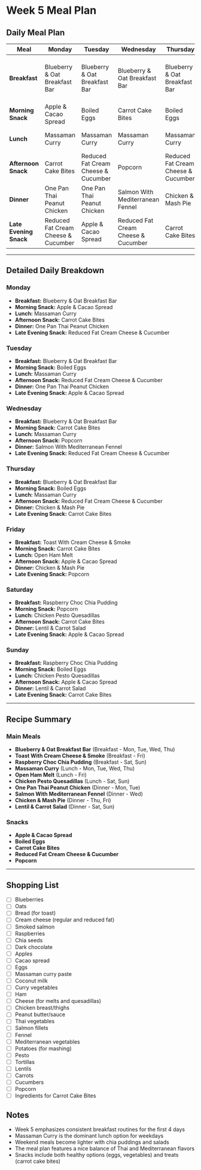 # Week 5 Meal Plan

## Daily Meal Plan

| Meal | Monday | Tuesday | Wednesday | Thursday | Friday | Saturday | Sunday |
|------|--------|---------|-----------|----------|--------|----------|--------|
| **Breakfast** | Blueberry & Oat Breakfast Bar | Blueberry & Oat Breakfast Bar | Blueberry & Oat Breakfast Bar | Blueberry & Oat Breakfast Bar | Toast With Cream Cheese & Smoke | Raspberry Choc Chia Pudding | Raspberry Choc Chia Pudding |
| **Morning Snack** | Apple & Cacao Spread | Boiled Eggs | Carrot Cake Bites | Boiled Eggs | Carrot Cake Bites | Popcorn | Boiled Eggs |
| **Lunch** | Massaman Curry | Massaman Curry | Massaman Curry | Massaman Curry | Open Ham Melt | Chicken Pesto Quesadillas | Chicken Pesto Quesadillas |
| **Afternoon Snack** | Carrot Cake Bites | Reduced Fat Cream Cheese & Cucumber | Popcorn | Reduced Fat Cream Cheese & Cucumber | Apple & Cacao Spread | Carrot Cake Bites | Apple & Cacao Spread |
| **Dinner** | One Pan Thai Peanut Chicken | One Pan Thai Peanut Chicken | Salmon With Mediterranean Fennel | Chicken & Mash Pie | Chicken & Mash Pie | Lentil & Carrot Salad | Lentil & Carrot Salad |
| **Late Evening Snack** | Reduced Fat Cream Cheese & Cucumber | Apple & Cacao Spread | Reduced Fat Cream Cheese & Cucumber | Carrot Cake Bites | Popcorn | Apple & Cacao Spread | Carrot Cake Bites |

---

## Detailed Daily Breakdown

### Monday
- **Breakfast:** Blueberry & Oat Breakfast Bar
- **Morning Snack:** Apple & Cacao Spread
- **Lunch:** Massaman Curry
- **Afternoon Snack:** Carrot Cake Bites
- **Dinner:** One Pan Thai Peanut Chicken
- **Late Evening Snack:** Reduced Fat Cream Cheese & Cucumber

### Tuesday
- **Breakfast:** Blueberry & Oat Breakfast Bar
- **Morning Snack:** Boiled Eggs
- **Lunch:** Massaman Curry
- **Afternoon Snack:** Reduced Fat Cream Cheese & Cucumber
- **Dinner:** One Pan Thai Peanut Chicken
- **Late Evening Snack:** Apple & Cacao Spread

### Wednesday
- **Breakfast:** Blueberry & Oat Breakfast Bar
- **Morning Snack:** Carrot Cake Bites
- **Lunch:** Massaman Curry
- **Afternoon Snack:** Popcorn
- **Dinner:** Salmon With Mediterranean Fennel
- **Late Evening Snack:** Reduced Fat Cream Cheese & Cucumber

### Thursday
- **Breakfast:** Blueberry & Oat Breakfast Bar
- **Morning Snack:** Boiled Eggs
- **Lunch:** Massaman Curry
- **Afternoon Snack:** Reduced Fat Cream Cheese & Cucumber
- **Dinner:** Chicken & Mash Pie
- **Late Evening Snack:** Carrot Cake Bites

### Friday
- **Breakfast:** Toast With Cream Cheese & Smoke
- **Morning Snack:** Carrot Cake Bites
- **Lunch:** Open Ham Melt
- **Afternoon Snack:** Apple & Cacao Spread
- **Dinner:** Chicken & Mash Pie
- **Late Evening Snack:** Popcorn

### Saturday
- **Breakfast:** Raspberry Choc Chia Pudding
- **Morning Snack:** Popcorn
- **Lunch:** Chicken Pesto Quesadillas
- **Afternoon Snack:** Carrot Cake Bites
- **Dinner:** Lentil & Carrot Salad
- **Late Evening Snack:** Apple & Cacao Spread

### Sunday
- **Breakfast:** Raspberry Choc Chia Pudding
- **Morning Snack:** Boiled Eggs
- **Lunch:** Chicken Pesto Quesadillas
- **Afternoon Snack:** Apple & Cacao Spread
- **Dinner:** Lentil & Carrot Salad
- **Late Evening Snack:** Carrot Cake Bites

---

## Recipe Summary

### Main Meals
- **Blueberry & Oat Breakfast Bar** (Breakfast - Mon, Tue, Wed, Thu)
- **Toast With Cream Cheese & Smoke** (Breakfast - Fri)
- **Raspberry Choc Chia Pudding** (Breakfast - Sat, Sun)
- **Massaman Curry** (Lunch - Mon, Tue, Wed, Thu)
- **Open Ham Melt** (Lunch - Fri)
- **Chicken Pesto Quesadillas** (Lunch - Sat, Sun)
- **One Pan Thai Peanut Chicken** (Dinner - Mon, Tue)
- **Salmon With Mediterranean Fennel** (Dinner - Wed)
- **Chicken & Mash Pie** (Dinner - Thu, Fri)
- **Lentil & Carrot Salad** (Dinner - Sat, Sun)

### Snacks
- **Apple & Cacao Spread**
- **Boiled Eggs**
- **Carrot Cake Bites**
- **Reduced Fat Cream Cheese & Cucumber**
- **Popcorn**

---

## Shopping List
- [ ] Blueberries
- [ ] Oats
- [ ] Bread (for toast)
- [ ] Cream cheese (regular and reduced fat)
- [ ] Smoked salmon
- [ ] Raspberries
- [ ] Chia seeds
- [ ] Dark chocolate
- [ ] Apples
- [ ] Cacao spread
- [ ] Eggs
- [ ] Massaman curry paste
- [ ] Coconut milk
- [ ] Curry vegetables
- [ ] Ham
- [ ] Cheese (for melts and quesadillas)
- [ ] Chicken breast/thighs
- [ ] Peanut butter/sauce
- [ ] Thai vegetables
- [ ] Salmon fillets
- [ ] Fennel
- [ ] Mediterranean vegetables
- [ ] Potatoes (for mashing)
- [ ] Pesto
- [ ] Tortillas
- [ ] Lentils
- [ ] Carrots
- [ ] Cucumbers
- [ ] Popcorn
- [ ] Ingredients for Carrot Cake Bites

## Notes
- Week 5 emphasizes consistent breakfast routines for the first 4 days
- Massaman Curry is the dominant lunch option for weekdays
- Weekend meals become lighter with chia puddings and salads
- The meal plan features a nice balance of Thai and Mediterranean flavors
- Snacks include both healthy options (eggs, vegetables) and treats (carrot cake bites)
